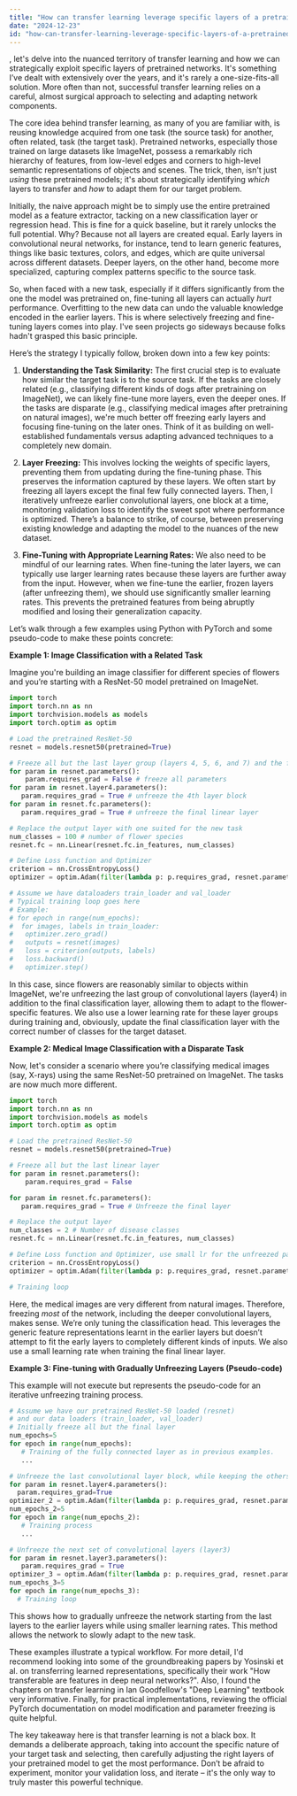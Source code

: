 ```yaml
---
title: "How can transfer learning leverage specific layers of a pretrained network?"
date: "2024-12-23"
id: "how-can-transfer-learning-leverage-specific-layers-of-a-pretrained-network"
---
```


, let's delve into the nuanced territory of transfer learning and how we can strategically exploit specific layers of pretrained networks. It's something I’ve dealt with extensively over the years, and it's rarely a one-size-fits-all solution. More often than not, successful transfer learning relies on a careful, almost surgical approach to selecting and adapting network components.

The core idea behind transfer learning, as many of you are familiar with, is reusing knowledge acquired from one task (the source task) for another, often related, task (the target task). Pretrained networks, especially those trained on large datasets like ImageNet, possess a remarkably rich hierarchy of features, from low-level edges and corners to high-level semantic representations of objects and scenes. The trick, then, isn't just *using* these pretrained models; it's about strategically identifying *which* layers to transfer and *how* to adapt them for our target problem.

Initially, the naive approach might be to simply use the entire pretrained model as a feature extractor, tacking on a new classification layer or regression head. This is fine for a quick baseline, but it rarely unlocks the full potential. Why? Because not all layers are created equal. Early layers in convolutional neural networks, for instance, tend to learn generic features, things like basic textures, colors, and edges, which are quite universal across different datasets. Deeper layers, on the other hand, become more specialized, capturing complex patterns specific to the source task.

So, when faced with a new task, especially if it differs significantly from the one the model was pretrained on, fine-tuning all layers can actually *hurt* performance. Overfitting to the new data can undo the valuable knowledge encoded in the earlier layers. This is where selectively freezing and fine-tuning layers comes into play. I've seen projects go sideways because folks hadn't grasped this basic principle.

Here’s the strategy I typically follow, broken down into a few key points:

1.  **Understanding the Task Similarity:** The first crucial step is to evaluate how similar the target task is to the source task. If the tasks are closely related (e.g., classifying different kinds of dogs after pretraining on ImageNet), we can likely fine-tune more layers, even the deeper ones. If the tasks are disparate (e.g., classifying medical images after pretraining on natural images), we're much better off freezing early layers and focusing fine-tuning on the later ones. Think of it as building on well-established fundamentals versus adapting advanced techniques to a completely new domain.

2.  **Layer Freezing:** This involves locking the weights of specific layers, preventing them from updating during the fine-tuning phase. This preserves the information captured by these layers. We often start by freezing all layers except the final few fully connected layers. Then, I iteratively unfreeze earlier convolutional layers, one block at a time, monitoring validation loss to identify the sweet spot where performance is optimized. There’s a balance to strike, of course, between preserving existing knowledge and adapting the model to the nuances of the new dataset.

3.  **Fine-Tuning with Appropriate Learning Rates:** We also need to be mindful of our learning rates. When fine-tuning the later layers, we can typically use larger learning rates because these layers are further away from the input. However, when we fine-tune the earlier, frozen layers (after unfreezing them), we should use significantly smaller learning rates. This prevents the pretrained features from being abruptly modified and losing their generalization capacity.

Let’s walk through a few examples using Python with PyTorch and some pseudo-code to make these points concrete:

**Example 1: Image Classification with a Related Task**

Imagine you're building an image classifier for different species of flowers and you’re starting with a ResNet-50 model pretrained on ImageNet.

```python
import torch
import torch.nn as nn
import torchvision.models as models
import torch.optim as optim

# Load the pretrained ResNet-50
resnet = models.resnet50(pretrained=True)

# Freeze all but the last layer group (layers 4, 5, 6, and 7) and the final linear layer
for param in resnet.parameters():
    param.requires_grad = False # freeze all parameters
for param in resnet.layer4.parameters():
   param.requires_grad = True # unfreeze the 4th layer block
for param in resnet.fc.parameters():
   param.requires_grad = True # unfreeze the final linear layer

# Replace the output layer with one suited for the new task
num_classes = 100 # number of flower species
resnet.fc = nn.Linear(resnet.fc.in_features, num_classes)

# Define Loss function and Optimizer
criterion = nn.CrossEntropyLoss()
optimizer = optim.Adam(filter(lambda p: p.requires_grad, resnet.parameters()), lr=0.001)

# Assume we have dataloaders train_loader and val_loader
# Typical training loop goes here
# Example:
# for epoch in range(num_epochs):
#  for images, labels in train_loader:
#   optimizer.zero_grad()
#   outputs = resnet(images)
#   loss = criterion(outputs, labels)
#   loss.backward()
#   optimizer.step()
```

In this case, since flowers are reasonably similar to objects within ImageNet, we're unfreezing the last group of convolutional layers (layer4) in addition to the final classification layer, allowing them to adapt to the flower-specific features. We also use a lower learning rate for these layer groups during training and, obviously, update the final classification layer with the correct number of classes for the target dataset.

**Example 2: Medical Image Classification with a Disparate Task**

Now, let's consider a scenario where you’re classifying medical images (say, X-rays) using the same ResNet-50 pretrained on ImageNet. The tasks are now much more different.

```python
import torch
import torch.nn as nn
import torchvision.models as models
import torch.optim as optim

# Load the pretrained ResNet-50
resnet = models.resnet50(pretrained=True)

# Freeze all but the last linear layer
for param in resnet.parameters():
    param.requires_grad = False

for param in resnet.fc.parameters():
   param.requires_grad = True # Unfreeze the final layer

# Replace the output layer
num_classes = 2 # Number of disease classes
resnet.fc = nn.Linear(resnet.fc.in_features, num_classes)

# Define Loss function and Optimizer, use small lr for the unfreezed part
criterion = nn.CrossEntropyLoss()
optimizer = optim.Adam(filter(lambda p: p.requires_grad, resnet.parameters()), lr=0.0001)

# Training loop
```

Here, the medical images are very different from natural images. Therefore, freezing *most* of the network, including the deeper convolutional layers, makes sense. We’re only tuning the classification head. This leverages the generic feature representations learnt in the earlier layers but doesn’t attempt to fit the early layers to completely different kinds of inputs. We also use a small learning rate when training the final linear layer.

**Example 3: Fine-tuning with Gradually Unfreezing Layers (Pseudo-code)**

This example will not execute but represents the pseudo-code for an iterative unfreezing training process.

```python
# Assume we have our pretrained ResNet-50 loaded (resnet)
# and our data loaders (train_loader, val_loader)
# Initially freeze all but the final layer
num_epochs=5
for epoch in range(num_epochs):
   # Training of the fully connected layer as in previous examples.
   ...

# Unfreeze the last convolutional layer block, while keeping the others frozen, start with a smaller lr
for param in resnet.layer4.parameters():
  param.requires_grad=True
optimizer_2 = optim.Adam(filter(lambda p: p.requires_grad, resnet.parameters()), lr=0.00005)
num_epochs_2=5
for epoch in range(num_epochs_2):
   # Training process
   ...

# Unfreeze the next set of convolutional layers (layer3)
for param in resnet.layer3.parameters():
   param.requires_grad = True
optimizer_3 = optim.Adam(filter(lambda p: p.requires_grad, resnet.parameters()), lr=0.00001)
num_epochs_3=5
for epoch in range(num_epochs_3):
  # Training loop

```
This shows how to gradually unfreeze the network starting from the last layers to the earlier layers while using smaller learning rates. This method allows the network to slowly adapt to the new task.

These examples illustrate a typical workflow. For more detail, I'd recommend looking into some of the groundbreaking papers by Yosinski et al. on transferring learned representations, specifically their work "How transferable are features in deep neural networks?". Also, I found the chapters on transfer learning in Ian Goodfellow's "Deep Learning" textbook very informative. Finally, for practical implementations, reviewing the official PyTorch documentation on model modification and parameter freezing is quite helpful.

The key takeaway here is that transfer learning is not a black box. It demands a deliberate approach, taking into account the specific nature of your target task and selecting, then carefully adjusting the right layers of your pretrained model to get the most performance. Don’t be afraid to experiment, monitor your validation loss, and iterate – it's the only way to truly master this powerful technique.
